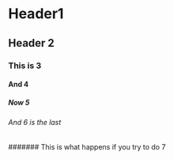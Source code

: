 # Header1
## Header 2
### This is 3
#### And 4
##### Now 5
###### And 6 is the last
####### This is what happens if you try to do 7
